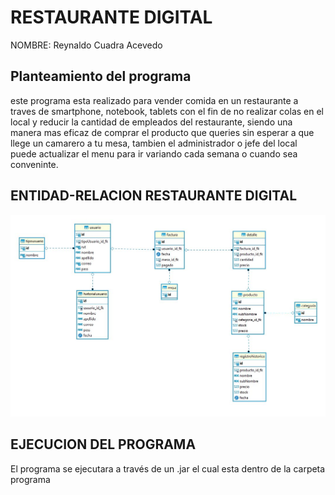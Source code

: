 # RESTAURANTE DIGITAL
NOMBRE: Reynaldo Cuadra Acevedo

## Planteamiento del programa

este programa esta realizado para vender comida en un restaurante a traves de smartphone, notebook, tablets
con el fin de no realizar colas en el local y reducir la cantidad de empleados del restaurante, siendo una
manera mas eficaz de comprar el producto que queries sin esperar a que llege un camarero a tu mesa, tambien 
el administrador o jefe del local puede actualizar el menu para ir variando cada semana o cuando sea
conveninte.

## ENTIDAD-RELACION RESTAURANTE DIGITAL
![EntidadRelacion](https://github.com/xspekx/ProyectoBD/blob/main/SQL/Entidad-Relacion.JPG)


## EJECUCION DEL PROGRAMA
El programa se ejecutara a través de un .jar el cual esta dentro de la carpeta programa
